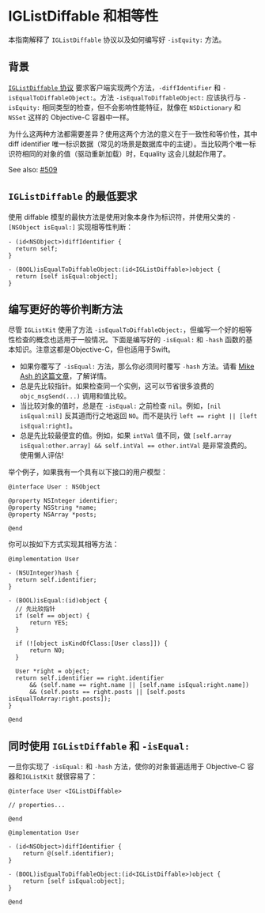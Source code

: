 # IGListDiffable 和相等性

本指南解释了 `IGListDiffable` 协议以及如何编写好 `-isEquity:` 方法。

## 背景

[`IGListDiffable` 协议](https://instagram.github.io/IGListKit/Protocols/IGListDiffable.html) 要求客户端实现两个方法，`-diffIdentifier` 和 `-isEqualToDiffableObject:`。方法 `-isEqualToDiffableObject:` 应该执行与 `-isEquity:` 相同类型的检查，但不会影响性能特征，就像在 `NSDictionary` 和 `NSSet` 这样的 Objective-C 容器中一样。

为什么这两种方法都需要差异？使用这两个方法的意义在于一致性和等价性，其中 diff identifier 唯一标识数据（常见的场景是数据库中的主键）。当比较两个唯一标识符相同的对象的值（驱动重新加载）时，Equality 这会儿就起作用了。

See also: [#509](https://github.com/Instagram/IGListKit/issues/509)

## `IGListDiffable` 的最低要求

使用 diffable 模型的最快方法是使用对象本身作为标识符，并使用父类的 `-[NSObject isEqual:]` 实现相等性判断：

```objc
- (id<NSObject>)diffIdentifier {
  return self;
}

- (BOOL)isEqualToDiffableObject:(id<IGListDiffable>)object {
  return [self isEqual:object];
}
```

## 编写更好的等价判断方法

尽管 `IGListKit` 使用了方法 `-isEqualToDiffableObject:`，但编写一个好的相等性检查的概念也适用于一般情况。下面是编写好的 `-isEqual:` 和 `-hash` 函数的基本知识。注意这都是Objective-C，但也适用于Swift。

* 如果你覆写了 `-isEqual:` 方法，那么你必须同时覆写 `-hash` 方法。请看 [Mike Ash 的这篇文章](https://www.mikeash.com/pyblog/friday-qa-2010-06-18-implementing-equality-and-hashing.html)，了解详情。
* 总是先比较指针。如果检查同一个实例，这可以节省很多浪费的 `objc_msgSend(...)` 调用和值比较。
* 当比较对象的值时，总是在 `-isEqual:` 之前检查 `nil`。例如，`[nil isEqual:nil]` 反其道而行之地返回 `NO`。而不是执行 `left == right || [left isEqual:right]`。
* 总是先比较最便宜的值。例如，如果 `intVal` 值不同，做 `[self.array isEqual:other.array] && self.intVal == other.intVal` 是非常浪费的。使用懒人评估!

举个例子，如果我有一个具有以下接口的用户模型：

```objc
@interface User : NSObject

@property NSInteger identifier;
@property NSString *name;
@property NSArray *posts;

@end
```

你可以按如下方式实现其相等方法：

```objc
@implementation User

- (NSUInteger)hash {
  return self.identifier;
}

- (BOOL)isEqual:(id)object {
  // 先比较指针
  if (self == object) { 
      return YES;
  }
  
  if (![object isKindOfClass:[User class]]) {
      return NO;
  }

  User *right = object;
  return self.identifier == right.identifier 
      && (self.name == right.name || [self.name isEqual:right.name])
      && (self.posts == right.posts || [self.posts isEqualToArray:right.posts]);
}

@end
```

## 同时使用 `IGListDiffable` 和 `-isEqual:`

一旦你实现了 `-isEqual:` 和 `-hash` 方法，使你的对象普遍适用于 Objective-C 容器和`IGListKit` 就很容易了：

```objc
@interface User <IGListDiffable>

// properties...

@end

@implementation User

- (id<NSObject>)diffIdentifier {
    return @(self.identifier);
}

- (BOOL)isEqualToDiffableObject:(id<IGListDiffable>)object {
    return [self isEqual:object];
}

@end
```
